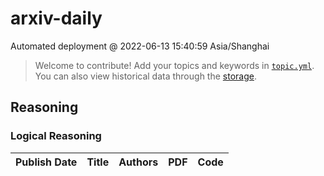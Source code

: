 # arxiv-daily
 Automated deployment @ 2022-06-13 15:40:59 Asia/Shanghai
> Welcome to contribute! Add your topics and keywords in [`topic.yml`](https://github.com/beiyuouo/arxiv-daily/blob/main/database/topic.yml).
> You can also view historical data through the [storage](https://github.com/beiyuouo/arxiv-daily/blob/main/database/storage).

## Reasoning

### Logical Reasoning
|Publish Date|Title|Authors|PDF|Code|
| :---: | :---: | :---: | :---: | :---: |
